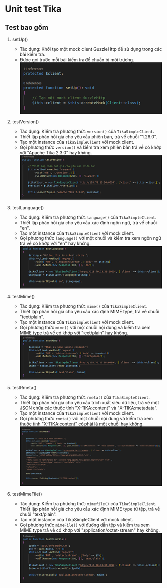# Unit test Tika

## Test bao gồm 

1. setUp()
    - Tác dụng: Khởi tạo một mock client GuzzleHttp để sử dụng trong các bài kiểm tra.
    - Được gọi trước mỗi bài kiểm tra để chuẩn bị môi trường.
    ![](img/setup.png)

1. testVersion()
    - Tác dụng: Kiểm tra phương thức `version()` của `TikaSimpleClient`.
    - Thiết lập phản hồi giả cho yêu cầu phiên bản, trả về chuỗi "1.26.0".
    - Tạo một instance của `TikaSimpleClient` với mock client.
    - Gọi phương thức `version()` và kiểm tra xem phiên bản trả về có khớp với "Apache Tika 2.3.0" hay không.
    ![](img/testversion.png)

1. testLanguage()
    - Tác dụng: Kiểm tra phương thức `language()` của `TikaSimpleClient`.
    - Thiết lập phản hồi giả cho yêu cầu xác định ngôn ngữ, trả về chuỗi "en".
    - Tạo một instance của `TikaSimpleClient` với mock client.
    - Gọi phương thức `language()` với một chuỗi và kiểm tra xem ngôn ngữ trả về có khớp với "en" hay không.
    ![](img/testlanguage.png)

1. testMime()
    - Tác dụng: Kiểm tra phương thức `mime()` của `TikaSimpleClient`.
    - Thiết lập phản hồi giả cho yêu cầu xác định MIME type, trả về chuỗi "text/plain".
    - Tạo một instance của `TikaSimpleClient` với mock client.
    - Gọi phương thức `mime()` với một chuỗi nội dung và kiểm tra xem MIME type trả về có khớp với "text/plain" hay không.
    ![](img/testmine.png)

1. testRmeta()
    - Tác dụng: Kiểm tra phương thức `rmeta()` của `TikaSimpleClient`.
    - Thiết lập phản hồi giả cho yêu cầu trích xuất siêu dữ liệu, trả về một JSON chứa các thuộc tính "X-TIKA:content" và "X-TIKA:metadata".
    - Tạo một instance của `TikaSimpleClient` với mock client.
    - Gọi phương thức `rmeta()` với một chuỗi nội dung và kiểm tra xem thuộc tính "X-TIKA:content" có phải là một chuỗi hay không.
    ![](img/testrmeta.png)

1. testMimeFile()
    - Tác dụng: Kiểm tra phương thức `mimefile()` của `TikaSimpleClient`.
    Thiết lập phản hồi giả cho yêu cầu xác định MIME type từ tệp, trả về chuỗi "text/plain".
    - Tạo một instance của TikaSimpleClient với mock client.
    - Gọi phương thức `mimeFile()` với đường dẫn tệp và kiểm tra xem MIME type trả về có khớp với "application/octet-stream" hay không.
    ![](img/testminefile.png)